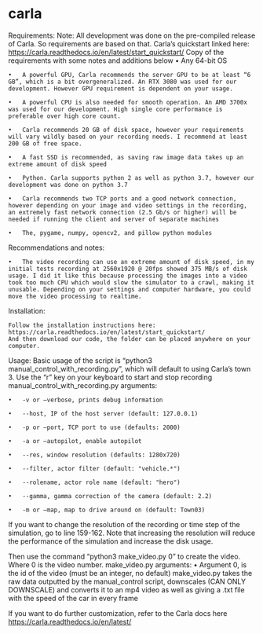 # carla

Requirements:
	Note: All development was done on the pre-compiled release of Carla. So requirements are based on that.
	Carla’s quickstart linked here: https://carla.readthedocs.io/en/latest/start_quickstart/
	Copy of the requirements with some notes and additions below
	•	Any 64-bit OS

	•	A powerful GPU, Carla recommends the server GPU to be at least “6 GB”, which is a bit overgeneralized. An RTX 3080 was used for our development. However GPU requirement is dependent on your usage. 

	•	A powerful CPU is also needed for smooth operation. An AMD 3700x was used for our development. High single core performance is preferable over high core count.

	•	Carla recommends 20 GB of disk space, however your requirements will vary wildly based on your recording needs. I recommend at least 200 GB of free space. 

	•	A fast SSD is recommended, as saving raw image data takes up an extreme amount of disk speed

	•	Python. Carla supports python 2 as well as python 3.7, however our development was done on python 3.7

	•	Carla recommends two TCP ports and a good network connection, however depending on your image and video settings in the recording, an extremely fast network connection (2.5 Gb/s or higher) will be needed if running the client and server of separate machines

	•	The, pygame, numpy, opencv2, and pillow python modules
Recommendations and notes:

	•	The video recording can use an extreme amount of disk speed, in my initial tests recording at 2560x1920 @ 20fps showed 375 MB/s of disk usage. I did it like this because processing the images into a video took too much CPU which would slow the simulator to a crawl, making it unusable. Depending on your settings and computer hardware, you could move the video processing to realtime. 
Installation:

	Follow the installation instructions here: 	https://carla.readthedocs.io/en/latest/start_quickstart/
	And then download our code, the folder can be placed anywhere on your computer.



Usage:
Basic usage of the script is “python3 manual_control_with_recording.py”, which will default to using Carla’s town 3. Use the “r” key on your keyboard to start and stop recording
	manual_control_with_recording.py arguments: 

	•	-v or –verbose, prints debug information

	•	--host, IP of the host server (default: 127.0.0.1)

	•	-p or –port, TCP port to use (defaults: 2000)

	•	-a or –autopilot, enable autopilot

	•	--res, window resolution (defaults: 1280x720)

	•	--filter, actor filter (default: "vehicle.*")

	•	--rolename, actor role name (default: "hero")

	•	--gamma, gamma correction of the camera (default: 2.2)

	•	-m or –map, map to drive around on (default: Town03)

If you want to change the resolution of the recording or time step of the simulation, go to line 159-162.
Note that increasing the resolution will reduce the performance of the simulation and increase the disk usage. 

Then use the command “python3 make_video.py 0” to create the video. Where 0 is the video number. 
make_video.py arguments:
	•	 Argument 0, is the id of the video (must be an integer, no default)
make_video.py takes the raw data outputted by the manual_control script, downscales (CAN ONLY DOWNSCALE) and converts it to an mp4 video as well as giving a .txt file with the speed of the car in every frame

If you want to do further customization, refer to the Carla docs here https://carla.readthedocs.io/en/latest/


